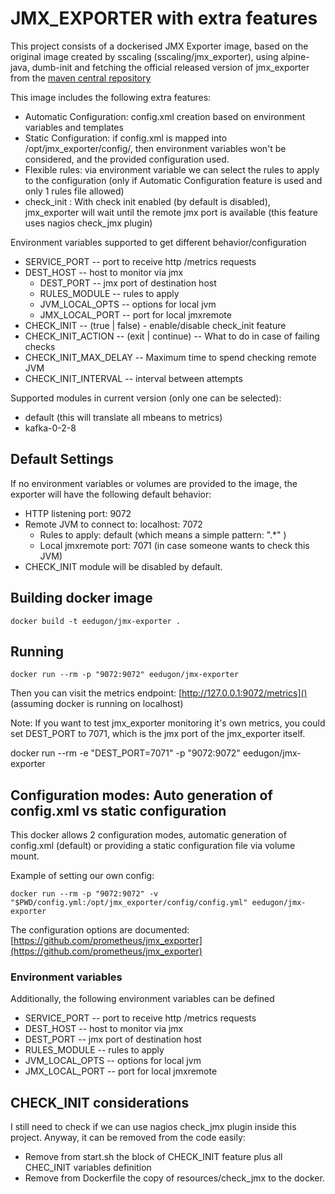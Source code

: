 # JMX_EXPORTER with extra features

This project consists of a dockerised JMX Exporter image, based on the original image created by sscaling (sscaling/jmx_exporter), using alpine-java, dumb-init and fetching the official released version of jmx_exporter from the [maven central repository](https://repo1.maven.org/maven2/io/prometheus/jmx/jmx_prometheus_httpserver/)

This image includes the following extra features:

  * Automatic Configuration: config.xml creation based on environment variables and templates
  * Static Configuration: if config.xml is mapped into /opt/jmx_exporter/config/, then environment variables won't be considered, and the provided configuration used.
  * Flexible rules: via environment variable we can select the rules to apply to the configuration (only if Automatic Configuration feature is used and only 1 rules file allowed)
  * check_init : With check init enabled (by default is disabled), jmx_exporter will wait until the remote jmx port is available (this feature uses nagios check_jmx plugin)

Environment variables supported to get different behavior/configuration

  * SERVICE_PORT -- port to receive http /metrics requests
  * DEST_HOST -- host to monitor via jmx
	* DEST_PORT -- jmx port of destination host
	* RULES_MODULE -- rules to apply
	* JVM_LOCAL_OPTS -- options for local jvm
	* JMX_LOCAL_PORT -- port for local jmxremote
  * CHECK_INIT -- (true | false) - enable/disable check_init feature
  * CHECK_INIT_ACTION -- (exit | continue) -- What to do in case of failing checks
  * CHECK_INIT_MAX_DELAY --  Maximum time to spend checking remote JVM
  * CHECK_INIT_INTERVAL -- interval between attempts

Supported modules in current version (only one can be selected):
  * default (this will translate all mbeans to metrics)
  * kafka-0-2-8

## Default Settings

If no environment variables or volumes are provided to the image, the exporter will have the following default behavior:

  * HTTP listening port: 9072
  * Remote JVM to connect to: localhost: 7072
	* Rules to apply: default (which means a simple pattern: ".\*" )
	* Local jmxremote port: 7071 (in case someone wants to check this JVM)
  * CHECK_INIT module will be disabled by default.

## Building docker image

	docker build -t eedugon/jmx-exporter .

## Running

	docker run --rm -p "9072:9072" eedugon/jmx-exporter

Then you can visit the metrics endpoint: [http://127.0.0.1:9072/metrics]() (assuming docker is running on localhost)

Note: If you want to test jmx_exporter monitoring it's own metrics, you could set DEST_PORT to 7071, which is the jmx port of the jmx_exporter itself.

  docker run --rm -e "DEST_PORT=7071" -p "9072:9072" eedugon/jmx-exporter


## Configuration modes: Auto generation of config.xml vs static configuration

This docker allows 2 configuration modes, automatic generation of config.xml (default) or providing a static configuration file via volume mount.

Example of setting our own config:

	docker run --rm -p "9072:9072" -v "$PWD/config.yml:/opt/jmx_exporter/config/config.yml" eedugon/jmx-exporter

The configuration options are documented: [https://github.com/prometheus/jmx_exporter](https://github.com/prometheus/jmx_exporter)

### Environment variables

Additionally, the following environment variables can be defined

* SERVICE_PORT -- port to receive http /metrics requests
* DEST_HOST -- host to monitor via jmx
* DEST_PORT -- jmx port of destination host
* RULES_MODULE -- rules to apply
* JVM_LOCAL_OPTS -- options for local jvm
* JMX_LOCAL_PORT -- port for local jmxremote

## CHECK_INIT considerations

I still need to check if we can use nagios check_jmx plugin inside this project. Anyway, it can be removed from the code easily:
  * Remove from start.sh the block of CHECK_INIT feature plus all CHEC_INIT variables definition
  * Remove from Dockerfile the copy of resources/check_jmx to the docker.
